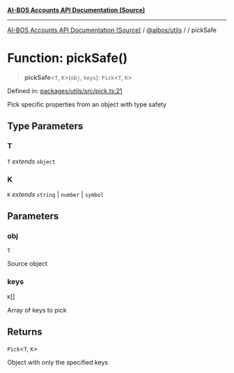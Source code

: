 [**AI-BOS Accounts API Documentation (Source)**](../../../README.md)

***

[AI-BOS Accounts API Documentation (Source)](../../../README.md) / [@aibos/utils](../README.md) / [](../README.md) / pickSafe

# Function: pickSafe()

> **pickSafe**\<`T`, `K`\>(`obj`, `keys`): `Pick`\<`T`, `K`\>

Defined in: [packages/utils/src/pick.ts:21](https://github.com/pohlai88/accounts/blob/48103fb36d28b2b9bfb33472b6de2f719773cde9/packages/utils/src/pick.ts#L21)

Pick specific properties from an object with type safety

## Type Parameters

### T

`T` *extends* `object`

### K

`K` *extends* `string` \| `number` \| `symbol`

## Parameters

### obj

`T`

Source object

### keys

`K`[]

Array of keys to pick

## Returns

`Pick`\<`T`, `K`\>

Object with only the specified keys
